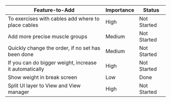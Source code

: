 | Feature-to-Add                                         | Importance | Status      |
| ------------------------------------------------------ | ---------- | ----------- |
| To exercises with cables add where to place cables     | High       | Not Started |
| Add more precise muscle groups                         | Medium     | Not Started |
| Quickly change the order, if no set has been done      | Medium     | Not Started |
| If you can do bigger weight, increase it automatically | High       | Not Started |
| Show weight in break screen                            | Low        | Done        |
| Split UI layer to View and View manager | High | Not Started

